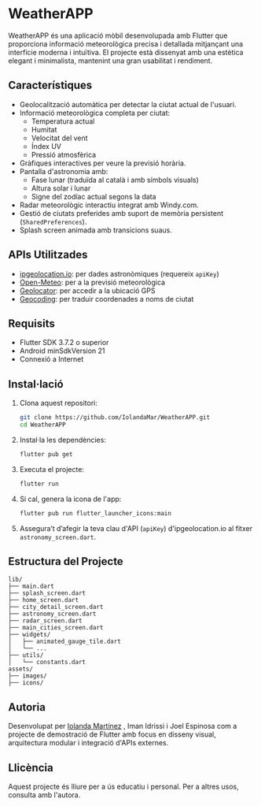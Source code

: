 # WeatherAPP

WeatherAPP és una aplicació mòbil desenvolupada amb Flutter que proporciona informació meteorològica precisa i detallada mitjançant una interfície moderna i intuïtiva. El projecte està dissenyat amb una estètica elegant i minimalista, mantenint una gran usabilitat i rendiment.

## Característiques

- Geolocalització automàtica per detectar la ciutat actual de l'usuari.
- Informació meteorològica completa per ciutat:
  - Temperatura actual
  - Humitat
  - Velocitat del vent
  - Índex UV
  - Pressió atmosfèrica
- Gràfiques interactives per veure la previsió horària.
- Pantalla d'astronomia amb:
  - Fase lunar (traduïda al català i amb símbols visuals)
  - Altura solar i lunar
  - Signe del zodíac actual segons la data
- Radar meteorològic interactiu integrat amb Windy.com.
- Gestió de ciutats preferides amb suport de memòria persistent (`SharedPreferences`).
- Splash screen animada amb transicions suaus.

## APIs Utilitzades

- [ipgeolocation.io](https://ipgeolocation.io): per dades astronòmiques (requereix `apiKey`)
- [Open-Meteo](https://open-meteo.com): per a la previsió meteorològica
- [Geolocator](https://pub.dev/packages/geolocator): per accedir a la ubicació GPS
- [Geocoding](https://pub.dev/packages/geocoding): per traduir coordenades a noms de ciutat

## Requisits

- Flutter SDK 3.7.2 o superior
- Android minSdkVersion 21
- Connexió a Internet

## Instal·lació

1. Clona aquest repositori:

   ```bash
   git clone https://github.com/IolandaMar/WeatherAPP.git
   cd WeatherAPP
   ```

2. Instal·la les dependències:

   ```bash
   flutter pub get
   ```

3. Executa el projecte:

   ```bash
   flutter run
   ```

4. Si cal, genera la icona de l'app:

   ```bash
   flutter pub run flutter_launcher_icons:main
   ```

5. Assegura’t d’afegir la teva clau d'API (`apiKey`) d'ipgeolocation.io al fitxer `astronomy_screen.dart`.

## Estructura del Projecte

```
lib/
├── main.dart
├── splash_screen.dart
├── home_screen.dart
├── city_detail_screen.dart
├── astronomy_screen.dart
├── radar_screen.dart
├── main_cities_screen.dart
├── widgets/
│   ├── animated_gauge_tile.dart
│   └── ...
├── utils/
│   └── constants.dart
assets/
├── images/
├── icons/
```

## Autoria

Desenvolupat per [Iolanda Martínez](https://github.com/IolandaMar) , Iman Idrissi i Joel Espinosa com a projecte de demostració de Flutter amb focus en disseny visual, arquitectura modular i integració d'APIs externes.

## Llicència

Aquest projecte és lliure per a ús educatiu i personal. Per a altres usos, consulta amb l'autora.
